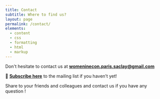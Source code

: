 ```yaml
---
title: Contact
subtitle: Where to find us?
layout: page
permalink: /contact/
elements:
  - content
  - css
  - formatting
  - html
  - markup  
---
```


<i class="fa fa-envelope"></i> Don't hesitate to contact us at **[womeninecon.paris.saclay@gmail.com](mailto:womeninecon.paris.saclay@gmail.com)**

🔔 **[Subscribe here](https://docs.google.com/forms/d/e/1FAIpQLSeGiRvHdq-_eL7PFWXI0oLYUMBkaFyGqTRAAOTwU-b3aM3PBg/viewform)** to the mailing list if you haven’t yet!

Share to your friends and colleagues and contact us if you have any question !
